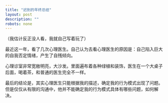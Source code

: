 ```yaml
---
title: "迟到的年终总结"
layout: post
description: ""
robots: none
---
```


（我估计反正没人看，我就自己写着玩了）

最近这一年，看了几次心理医生。自己认为去看心理医生的原因是：自己陷入巨大的自我否定情绪，产生了自残倾向。

心理诊室非常宽敞明亮，大沙发。里面遍布着各种绿植和装饰，医生在一个大桌子后面，喝着茶，和普通的医生完全不一样。

最后的结论是，其实心理医生只能根据我的描述，确定我的行为模式出现了问题。但是仅仅从有限的沟通中，他并不能确定我的行为模式具体有哪些问题，如何解决。